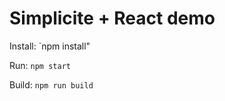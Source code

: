 Simplicite + React demo
=======================

Install: `npm install"

Run: `npm start`

Build: `npm run build`

